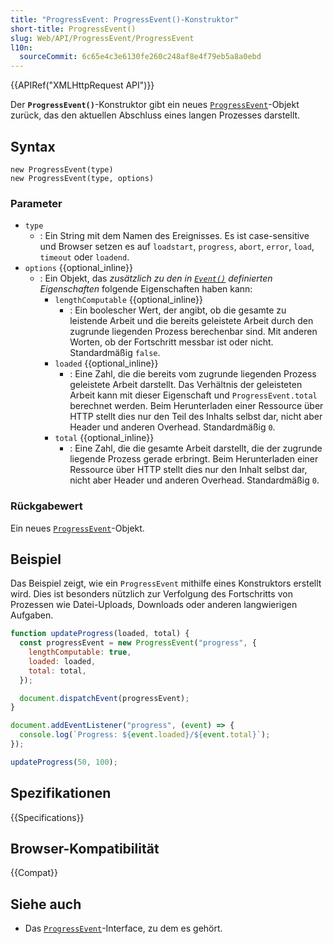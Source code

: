 ```yaml
---
title: "ProgressEvent: ProgressEvent()-Konstruktor"
short-title: ProgressEvent()
slug: Web/API/ProgressEvent/ProgressEvent
l10n:
  sourceCommit: 6c65e4c3e6130fe260c248af8e4f79eb5a8a0ebd
---
```


{{APIRef("XMLHttpRequest API")}}

Der **`ProgressEvent()`**-Konstruktor gibt ein neues [`ProgressEvent`](/de/docs/Web/API/ProgressEvent)-Objekt zurück, das den aktuellen Abschluss eines langen Prozesses darstellt.

## Syntax

```js-nolint
new ProgressEvent(type)
new ProgressEvent(type, options)
```

### Parameter

- `type`
  - : Ein String mit dem Namen des Ereignisses.
    Es ist case-sensitive und Browser setzen es auf `loadstart`, `progress`, `abort`, `error`, `load`, `timeout` oder `loadend`.
- `options` {{optional_inline}}
  - : Ein Objekt, das _zusätzlich zu den in [`Event()`](/de/docs/Web/API/Event/Event) definierten Eigenschaften_ folgende Eigenschaften haben kann:
    - `lengthComputable` {{optional_inline}}
      - : Ein boolescher Wert, der angibt, ob die gesamte zu leistende Arbeit und die bereits geleistete Arbeit durch den zugrunde liegenden Prozess berechenbar sind. Mit anderen Worten, ob der Fortschritt messbar ist oder nicht. Standardmäßig `false`.
    - `loaded` {{optional_inline}}
      - : Eine Zahl, die die bereits vom zugrunde liegenden Prozess geleistete Arbeit darstellt. Das Verhältnis der geleisteten Arbeit kann mit dieser Eigenschaft und `ProgressEvent.total` berechnet werden. Beim Herunterladen einer Ressource über HTTP stellt dies nur den Teil des Inhalts selbst dar, nicht aber Header und anderen Overhead. Standardmäßig `0`.
    - `total` {{optional_inline}}
      - : Eine Zahl, die die gesamte Arbeit darstellt, die der zugrunde liegende Prozess gerade erbringt. Beim Herunterladen einer Ressource über HTTP stellt dies nur den Inhalt selbst dar, nicht aber Header und anderen Overhead. Standardmäßig `0`.

### Rückgabewert

Ein neues [`ProgressEvent`](/de/docs/Web/API/ProgressEvent)-Objekt.

## Beispiel

Das Beispiel zeigt, wie ein `ProgressEvent` mithilfe eines Konstruktors erstellt wird. Dies ist besonders nützlich zur Verfolgung des Fortschritts von Prozessen wie Datei-Uploads, Downloads oder anderen langwierigen Aufgaben.

```js
function updateProgress(loaded, total) {
  const progressEvent = new ProgressEvent("progress", {
    lengthComputable: true,
    loaded: loaded,
    total: total,
  });

  document.dispatchEvent(progressEvent);
}

document.addEventListener("progress", (event) => {
  console.log(`Progress: ${event.loaded}/${event.total}`);
});

updateProgress(50, 100);
```

## Spezifikationen

{{Specifications}}

## Browser-Kompatibilität

{{Compat}}

## Siehe auch

- Das [`ProgressEvent`](/de/docs/Web/API/ProgressEvent)-Interface, zu dem es gehört.

